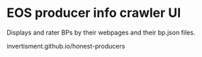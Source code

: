 # EOS producer info crawler UI
Displays and rater BPs by their webpages and their bp.json files.

invertisment.github.io/honest-producers
